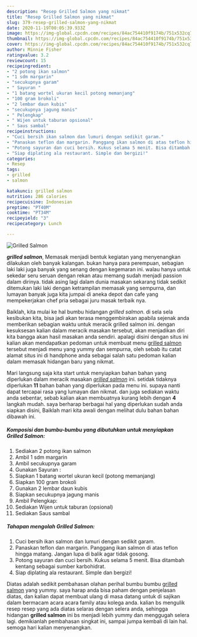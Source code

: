```yaml
---
description: "Resep Grilled Salmon yang nikmat"
title: "Resep Grilled Salmon yang nikmat"
slug: 379-resep-grilled-salmon-yang-nikmat
date: 2020-11-19T00:05:39.933Z
image: https://img-global.cpcdn.com/recipes/84ac754410f9174b/751x532cq70/grilled-salmon-foto-resep-utama.jpg
thumbnail: https://img-global.cpcdn.com/recipes/84ac754410f9174b/751x532cq70/grilled-salmon-foto-resep-utama.jpg
cover: https://img-global.cpcdn.com/recipes/84ac754410f9174b/751x532cq70/grilled-salmon-foto-resep-utama.jpg
author: Minnie Fisher
ratingvalue: 3.2
reviewcount: 15
recipeingredient:
- "2 potong ikan salmon"
- "1 sdm margarin"
- "secukupnya garam"
- " Sayuran "
- "1 batang wortel ukuran kecil potong memanjang"
- "100 gram brokoli"
- "2 lembar daun kubis"
- "secukupnya jagung manis"
- " Pelengkap"
- " Wijen untuk taburan opsional"
- " Saus sambal"
recipeinstructions:
- "Cuci bersih ikan salmon dan lumuri dengan sedikit garam."
- "Panaskan teflon dan margarin. Panggang ikan salmon di atas teflon hingga matang. Jangan lupa di balik agar tidak gosong."
- "Potong sayuran dan cuci bersih. Kukus selama 5 menit. Bisa ditambah kentang sebagai sumber karbohidrat."
- "Siap diplating ala restaurant. Simple dan bergizi!"
categories:
- Resep
tags:
- grilled
- salmon

katakunci: grilled salmon 
nutrition: 286 calories
recipecuisine: Indonesian
preptime: "PT40M"
cooktime: "PT34M"
recipeyield: "3"
recipecategory: Lunch

---
```



![Grilled Salmon](https://img-global.cpcdn.com/recipes/84ac754410f9174b/751x532cq70/grilled-salmon-foto-resep-utama.jpg)

<b><i>grilled salmon</i></b>, Memasak menjadi bentuk kegiatan yang menyenangkan dilakukan oleh banyak kalangan. bukan hanya para perempuan, sebagian laki laki juga banyak yang senang dengan kegemaran ini. walau hanya untuk sekedar seru seruan dengan rekan atau memang sudah menjadi passion dalam dirinya. tidak asing lagi dalam dunia masakan sekarang tidak sedikit ditemukan laki laki dengan ketrampilan memasak yang sempurna, dan lumayan banyak juga kita jumpai di aneka depot dan cafe yang mempekerjakan chef pria sebagai juru masak terbaik nya.

Baiklah, kita mulai ke hal bumbu hidangan <i>grilled salmon</i>. di sela sela kesibukan kita, bisa jadi akan terasa menggembirakan apabila sejenak anda memberikan sebagian waktu untuk meracik grilled salmon ini. dengan kesuksesan kalian dalam meracik masakan tersebut, akan menjadikan diri kita bangga akan hasil masakan anda sendiri. apalagi disini dengan situs ini kalian akan mendapatkan pedoman untuk membuat menu <u>grilled salmon</u> tersebut menjadi menu yang yummy dan sempurna, oleh sebab itu catat alamat situs ini di handphone anda sebagai salah satu pedoman kalian dalam memasak hidangan baru yang nikmat.




Mari langsung saja kita start untuk menyiapkan bahan bahan yang diperlukan dalam meracik masakan <u><i>grilled salmon</i></u> ini. setidak tidaknya diperlukan <b>11</b> bahan bahan yang diperlukan pada menu ini. supaya nanti dapat tercapai rasa yang lumayan dan nikmat. dan juga sediakan waktu anda sebentar, sebab kalian akan membuatnya kurang lebih dengan <b>4</b> langkah mudah. saya berharap berbagai hal yang diperlukan sudah anda siapkan disini, Baiklah mari kita awali dengan melihat dulu bahan bahan dibawah ini.

<!--inarticleads1-->

##### Komposisi dan bumbu-bumbu yang dibutuhkan untuk menyiapkan Grilled Salmon:

1. Sediakan 2 potong ikan salmon
1. Ambil 1 sdm margarin
1. Ambil secukupnya garam
1. Gunakan  Sayuran :
1. Siapkan 1 batang wortel ukuran kecil (potong memanjang)
1. Siapkan 100 gram brokoli
1. Gunakan 2 lembar daun kubis
1. Siapkan secukupnya jagung manis
1. Ambil  Pelengkap:
1. Sediakan  Wijen untuk taburan (opsional)
1. Sediakan  Saus sambal




<!--inarticleads2-->

##### Tahapan mengolah Grilled Salmon:

1. Cuci bersih ikan salmon dan lumuri dengan sedikit garam.
1. Panaskan teflon dan margarin. Panggang ikan salmon di atas teflon hingga matang. Jangan lupa di balik agar tidak gosong.
1. Potong sayuran dan cuci bersih. Kukus selama 5 menit. Bisa ditambah kentang sebagai sumber karbohidrat.
1. Siap diplating ala restaurant. Simple dan bergizi!




Diatas adalah sedikit pembahasan olahan perihal bumbu bumbu <u>grilled salmon</u> yang yummy. saya harap anda bisa paham dengan penjelasan diatas, dan kalian dapat membuat ulang di masa datang untuk di sajikan dalam bermacam acara acara family atau kolega anda. kalian bs mengulik resep resep yang ada diatas selaras dengan selera anda, sehingga hidangan <b>grilled salmon</b> ini bs menjadi lebih yummy dan menggugah selera lagi. demikianlah pembahasan singkat ini, sampai jumpa kembali di lain hal. semoga hari kalian menyenangkan.
